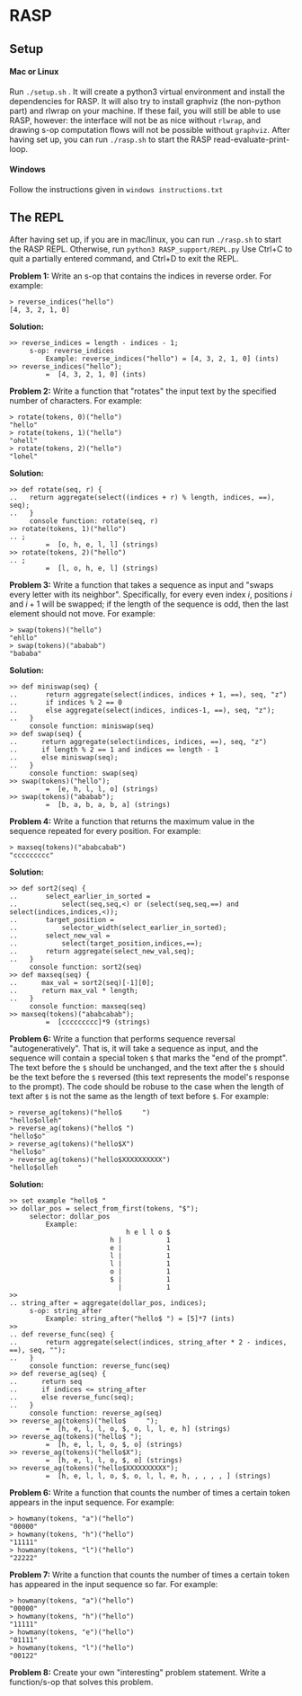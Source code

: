 # RASP 

## Setup
#### Mac or Linux
Run `./setup.sh` . It will create a python3 virtual environment and install the dependencies for RASP. It will also try to install graphviz (the non-python part) and rlwrap on your machine. If these fail, you will still be able to use RASP, however: the interface will not be as nice without `rlwrap`, and drawing s-op computation flows will not be possible without `graphviz`. 
After having set up, you can run `./rasp.sh` to start the RASP read-evaluate-print-loop. 

#### Windows
Follow the instructions given in `windows instructions.txt`

## The REPL
After having set up, if you are in mac/linux, you can run `./rasp.sh` to start the RASP REPL. Otherwise, run `python3 RASP_support/REPL.py`
Use Ctrl+C to quit a partially entered command, and Ctrl+D to exit the REPL.


**Problem 1:**
Write an s-op that contains the indices in reverse order.
For example:
```
> reverse_indices("hello")
[4, 3, 2, 1, 0]
```

**Solution:**
```
>> reverse_indices = length - indices - 1;
     s-op: reverse_indices
         Example: reverse_indices("hello") = [4, 3, 2, 1, 0] (ints)
>> reverse_indices("hello");
         =  [4, 3, 2, 1, 0] (ints)
```

**Problem 2:**
Write a function that "rotates" the input text by the specified number of characters.
For example:
```
> rotate(tokens, 0)("hello")
"hello"
> rotate(tokens, 1)("hello")
"ohell"
> rotate(tokens, 2)("hello")
"lohel"
```

**Solution:**
```
>> def rotate(seq, r) {
..   return aggregate(select((indices + r) % length, indices, ==), seq);
..   }
     console function: rotate(seq, r)
>> rotate(tokens, 1)("hello")
.. ;
         =  [o, h, e, l, l] (strings)
>> rotate(tokens, 2)("hello")
.. ;
         =  [l, o, h, e, l] (strings)
```

**Problem 3:**
Write a function that takes a sequence as input and "swaps every letter with its neighbor".
Specifically, for every even index $i$, positions $i$ and $i+1$ will be swapped;
if the length of the sequence is odd, then the last element should not move.
For example:
```
> swap(tokens)("hello")
"ehllo"
> swap(tokens)("ababab")
"bababa"
```

**Solution:**
```
>> def miniswap(seq) {
..       return aggregate(select(indices, indices + 1, ==), seq, "z") 
..       if indices % 2 == 0
..       else aggregate(select(indices, indices-1, ==), seq, "z");
..   }
     console function: miniswap(seq)
>> def swap(seq) {
..      return aggregate(select(indices, indices, ==), seq, "z")
..      if length % 2 == 1 and indices == length - 1
..      else miniswap(seq);
..   }
     console function: swap(seq)
>> swap(tokens)("hello");
         =  [e, h, l, l, o] (strings)
>> swap(tokens)("ababab");
         =  [b, a, b, a, b, a] (strings)
```

**Problem 4:**
Write a function that returns the maximum value in the sequence repeated for every position.
For example:
```
> maxseq(tokens)("ababcabab")
"ccccccccc"
```

**Solution:**
```
>> def sort2(seq) {
..       select_earlier_in_sorted = 
..           select(seq,seq,<) or (select(seq,seq,==) and select(indices,indices,<));
..       target_position = 
..           selector_width(select_earlier_in_sorted);
..       select_new_val = 
..           select(target_position,indices,==);
..       return aggregate(select_new_val,seq);
..   }
     console function: sort2(seq)
>> def maxseq(seq) {
..      max_val = sort2(seq)[-1][0];
..      return max_val * length;
..   }
     console function: maxseq(seq)
>> maxseq(tokens)("ababcabab");
         =  [ccccccccc]*9 (strings)
```

**Problem 6:**
Write a function that performs sequence reversal "autogeneratively".
That is, it will take a sequence as input, and the sequence will contain a special token `$` that marks the "end of the prompt".
The text before the `$` should be unchanged, and the text after the `$` should be the text before the `$` reversed (this text represents the model's response to the prompt).
The code should be robuse to the case when the length of text after `$` is not the same as the length of text before `$`.
For example:
```
> reverse_ag(tokens)("hello$     ")
"hello$olleh"
> reverse_ag(tokens)("hello$ ")
"hello$o"
> reverse_ag(tokens)("hello$X")
"hello$o"
> reverse_ag(tokens)("hello$XXXXXXXXXX")
"hello$olleh     "
```

**Solution:**
```
>> set example "hello$ "
>> dollar_pos = select_from_first(tokens, "$");
     selector: dollar_pos
         Example:
                             h e l l o $  
                         h |           1  
                         e |           1  
                         l |           1  
                         l |           1  
                         o |           1  
                         $ |           1  
                           |           1  
>> 
.. string_after = aggregate(dollar_pos, indices);
     s-op: string_after
         Example: string_after("hello$ ") = [5]*7 (ints)
>> 
.. def reverse_func(seq) {
..       return aggregate(select(indices, string_after * 2 - indices, ==), seq, "");
..   }
     console function: reverse_func(seq)
>> def reverse_ag(seq) {
..      return seq 
..      if indices <= string_after 
..      else reverse_func(seq);
..   }
     console function: reverse_ag(seq)
>> reverse_ag(tokens)("hello$     ");
         =  [h, e, l, l, o, $, o, l, l, e, h] (strings)
>> reverse_ag(tokens)("hello$ ");
         =  [h, e, l, l, o, $, o] (strings)
>> reverse_ag(tokens)("hello$X");
         =  [h, e, l, l, o, $, o] (strings)
>> reverse_ag(tokens)("hello$XXXXXXXXXX");
         =  [h, e, l, l, o, $, o, l, l, e, h, , , , , ] (strings)
```

**Problem 6:**
Write a function that counts the number of times a certain token appears in the input sequence.
For example:
```
> howmany(tokens, "a")("hello")
"00000"
> howmany(tokens, "h")("hello")
"11111"
> howmany(tokens, "l")("hello")
"22222"
```

**Problem 7:**
Write a function that counts the number of times a certain token has appeared in the input sequence so far.
For example:
```
> howmany(tokens, "a")("hello")
"00000"
> howmany(tokens, "h")("hello")
"11111"
> howmany(tokens, "e")("hello")
"01111"
> howmany(tokens, "l")("hello")
"00122"
```

**Problem 8:**
Create your own "interesting" problem statement.
Write a function/s-op that solves this problem.